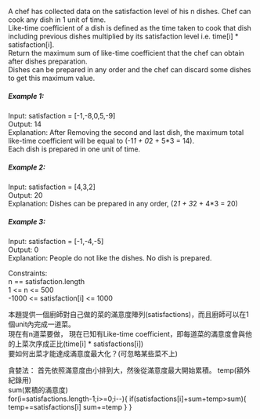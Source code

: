A chef has collected data on the satisfaction level of his n dishes. Chef can cook any dish in 1 unit of time.  
Like-time coefficient of a dish is defined as the time taken to cook that dish including previous dishes multiplied by its satisfaction level i.e. time[i] * satisfaction[i].  
Return the maximum sum of like-time coefficient that the chef can obtain after dishes preparation.  
Dishes can be prepared in any order and the chef can discard some dishes to get this maximum value.  

##### Example 1:  
Input: satisfaction = [-1,-8,0,5,-9]  
Output: 14  
Explanation: After Removing the second and last dish, the maximum total like-time coefficient will be equal to (-1*1 + 0*2 + 5*3 = 14).  
Each dish is prepared in one unit of time.  

##### Example 2:  
Input: satisfaction = [4,3,2]  
Output: 20  
Explanation: Dishes can be prepared in any order, (2*1 + 3*2 + 4*3 = 20)  

##### Example 3:  
Input: satisfaction = [-1,-4,-5]  
Output: 0  
Explanation: People do not like the dishes. No dish is prepared.  
 
Constraints:  
n == satisfaction.length  
1 <= n <= 500  
-1000 <= satisfaction[i] <= 1000  

本題提供一個廚師對自己做的菜的滿意度陣列(satisfactions)，而且廚師可以在1個unit內完成一道菜。  
現在有n道菜要做，
現在已知有Like-time coefficient，即每道菜的滿意度會與他的上菜次序成正比(time[i] * satisfactions[i])  
要如何出菜才能達成滿意度最大化？(可忽略某些菜不上)

貪婪法：
首先依照滿意度由小排到大，然後從滿意度最大開始累積。 
temp(額外紀錄用)  
sum(累積的滿意度)  
for(i=satisfactions.length-1;i>=0;i--){
if(satisfactions[i]+sum+temp>sum){
   temp+=satisfactions[i]
   sum+=temp
}
}

